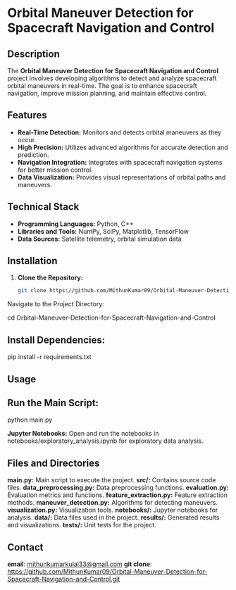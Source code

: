 # Orbital Maneuver Detection for Spacecraft Navigation and Control

## Description

The **Orbital Maneuver Detection for Spacecraft Navigation and Control** project involves developing algorithms to detect and analyze spacecraft orbital maneuvers in real-time. The goal is to enhance spacecraft navigation, improve mission planning, and maintain effective control.

## Features

- **Real-Time Detection:** Monitors and detects orbital maneuvers as they occur.
- **High Precision:** Utilizes advanced algorithms for accurate detection and prediction.
- **Navigation Integration:** Integrates with spacecraft navigation systems for better mission control.
- **Data Visualization:** Provides visual representations of orbital paths and maneuvers.

## Technical Stack

- **Programming Languages:** Python, C++
- **Libraries and Tools:** NumPy, SciPy, Matplotlib, TensorFlow
- **Data Sources:** Satellite telemetry, orbital simulation data

## Installation

1. **Clone the Repository:**
   ```bash
   git clone https://github.com/MithunKumar09/Orbital-Maneuver-Detection-for-Spacecraft-Navigation-and-Control.git
Navigate to the Project Directory:

cd Orbital-Maneuver-Detection-for-Spacecraft-Navigation-and-Control

## Install Dependencies:

pip install -r requirements.txt

## Usage
## Run the Main Script:

python main.py

**Jupyter Notebooks:** Open and run the notebooks in notebooks/exploratory_analysis.ipynb for exploratory data analysis.

## Files and Directories
**main.py:** Main script to execute the project.
**src/:** Contains source code files.
**data_preprocessing.py:** Data preprocessing functions.
**evaluation.py:** Evaluation metrics and functions.
**feature_extraction.py:** Feature extraction methods.
**maneuver_detection.py:** Algorithms for detecting maneuvers.
**visualization.py:** Visualization tools.
**notebooks/:** Jupyter notebooks for analysis.
**data/:** Data files used in the project.
**results/:** Generated results and visualizations.
**tests/:** Unit tests for the project.

## Contact
   **email**: mithunkumarkulal33@gmail.com
   **git clone**: https://github.com/MithunKumar09/Orbital-Maneuver-Detection-for-Spacecraft-Navigation-and-Control.git


